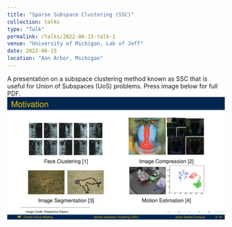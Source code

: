 ```yaml
---
title: "Sparse Subspace Clustering (SSC)"
collection: talks
type: "Talk"
permalink: /talks/2022-06-15-talk-1
venue: "University of Michigan, Lab of Jeff"
date: 2022-06-15
location: "Ann Arbor, Michigan"
---
```


A presentation on a subspace clustering method known as SSC that is useful for Union of Subspaces (UoS) problems. Press image below for full PDF.
[![SSC](/images/ssc.png "Press image for link")](https://javiersc1.github.io/files/ssc.pdf)
